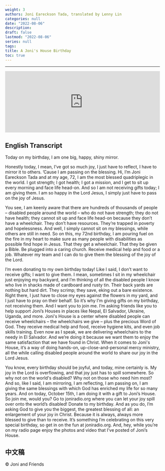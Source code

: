 ```yaml
---
weight: 3
authors: Joni Eareckson Tada, translated by Lenny Lin
categories: null
date: "2022-08-06"
description: 
draft: false
lastmod: "2022-08-06"
series: null
tags: 
title: A Joni's House Birthday
toc: true
---
```


<!--more-->
---
<iframe height="200px" width="100%" frameborder="no" scrolling="no" seamless src="https://player.simplecast.com/fda178fd-a8bd-4f99-a438-2316b04325fd?dark=false"></iframe>

## English Transcript
Today on my birthday, I am one big, happy, shiny mirror.

Honestly today, I mean, I’ve got so much joy, I just have to reflect, I have to mirror it to others. ’Cause I am passing on the blessing. Hi, I’m Joni Eareckson Tada and at my age, 72, I am the most blessed quadriplegic in the world. I got strength; I got health; I got a mission, and I get to sit up every morning and face life head-on. And so I am not receiving gifts today; I am giving them. I am so happy in the Lord Jesus, I simply just have to  pass on the joy of Jesus.

You see, I am keenly aware that there are hundreds of thousands of people – disabled people around the world – who do not have strength; they do not have health; they cannot sit up and face life head-on because they don’t have a wheelchair. They don’t have resources. They’re trapped in poverty and hopelessness. And well, I simply cannot sit on my blessings, while others are still in need. So on this, my 72nd birthday, I am pouring fuel on the fire in my heart to make sure as many people with disabilities as possible find hope in Jesus. That they get a wheelchair. That they be given a Bible. Be plugged into a caring church. Receive medical help and food or a job. Whatever my team and I can do to give them the blessing of the joy of the Lord.

I’m even donating to my own birthday today! Like I said, I don’t want to receive gifts; I want to give them. I mean, sometimes I sit in my wheelchair just enjoying my backyard, and I’m thinking of all the disabled people I know who live in shacks made of cardboard and rusty tin. Their back yards are nothing but hard dirt. They scrimp; they save, eking out a bare existence. Right there, I just have to close my eyes against the flowers in my yard, and I just have to pray on their behalf. So it’s why I’m giving gifts on my birthday, not receiving them. And I want you to join me. I’m asking friends like you to help support Joni’s Houses in places like Nepal, El Salvador, Ukraine, Uganda, and more. Joni's House is a center where disabled people can receive wheelchairs – the wheelchairs we give – plus the precious Word of God. They receive medical help and food, receive hygiene kits, and even job skills training. Even now as I speak, we are delivering wheelchairs to the needy in El Salvador. And we’re doing it because we want them to enjoy the same satisfaction that we have found in Christ. When it comes to Joni's House, it’s a way of doing hands-on, up-close-and-personal mercy ministry, all the while calling disabled people around the world to share our joy in the Lord Jesus. 

You know, every birthday should be joyful, and today, mine certainly is. My joy in the Lord is overflowing, and that joy just has to spill somewhere. So why not on the world's disabled? Why not on those who need him most? And so, like I said, I am mirroring, I am reflecting, I am passing on, I am giving the same blessings with which God has enriched my life for so many years. And on today, October 15th, I am doing it with a gift to Joni’s House. So join me, would you? Go to joniradio.org where you can let your joy spill over onto the world’s disabled! Donate to my birthday. And as you do, I’m asking God to give you the biggest, the greatest blessing of all: an enlargement of your joy in Christ. Because it is always, always more blessed to give than to receive. It’s something I’m celebrating on this very special birthday, so get in on the fun at joniradio.org. And, hey, while you’re on my radio page enjoy the photos and video that I’ve posted of Joni’s House.

## 中文稿



© Joni and Friends